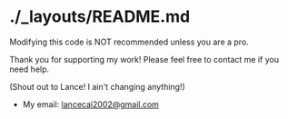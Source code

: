# ./_layouts/README.md

Modifying this code is NOT recommended unless you are a pro.

Thank you for supporting my work! Please feel free to contact me if you need help.

(Shout out to Lance! I ain't changing anything!)
- My email: lancecai2002@gmail.com
